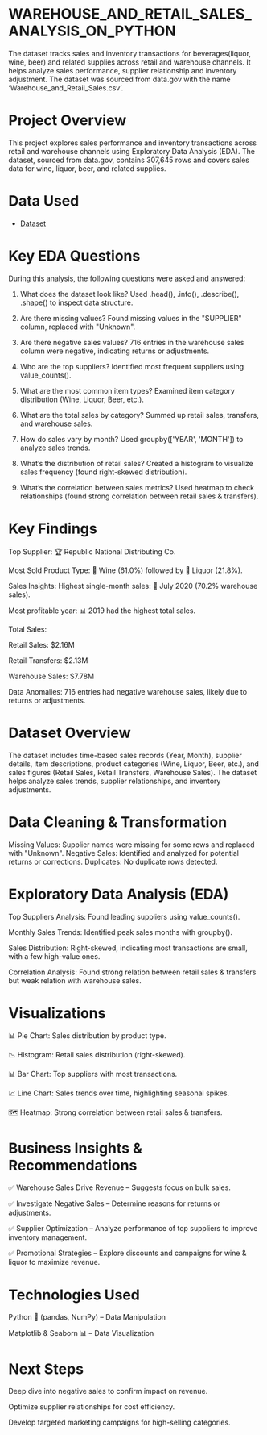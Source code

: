 # WAREHOUSE_AND_RETAIL_SALES_ANALYSIS_ON_PYTHON
The dataset tracks sales and inventory transactions for beverages(liquor, wine, beer) and related supplies across retail and warehouse channels. It helps analyze sales performance, supplier relationship and inventory adjustment. The dataset was sourced from data.gov with the name ‘Warehouse_and_Retail_Sales.csv’.  
# Project Overview
This project explores sales performance and inventory transactions across retail and warehouse channels using Exploratory Data Analysis (EDA). The dataset, sourced from data.gov, contains 307,645 rows and covers sales data for wine, liquor, beer, and related supplies.
# Data Used
- <a href="https://github.com/Ekenemike/WAREHOUSE_AND_RETAIL_SALES_ANALYSIS_ON_PYTHON/blob/main/Warehouse_and_Retail_Sales.csv.zip">Dataset</a>
# Key EDA Questions
During this analysis, the following questions were asked and answered:
1. What does the dataset look like?
Used .head(), .info(), .describe(), .shape() to inspect data structure.

2. Are there missing values?
Found missing values in the "SUPPLIER" column, replaced with "Unknown".

3. Are there negative sales values?
716 entries in the warehouse sales column were negative, indicating returns or adjustments.
   
4. Who are the top suppliers?
Identified most frequent suppliers using value_counts().

5. What are the most common item types?
Examined item category distribution (Wine, Liquor, Beer, etc.).

6. What are the total sales by category?
Summed up retail sales, transfers, and warehouse sales.

7. How do sales vary by month?
Used groupby(['YEAR', 'MONTH']) to analyze sales trends.

8. What’s the distribution of retail sales?
Created a histogram to visualize sales frequency (found right-skewed distribution).

9. What’s the correlation between sales metrics?
Used heatmap to check relationships (found strong correlation between retail sales & transfers).

# Key Findings
Top Supplier: 🏆 Republic National Distributing Co.

Most Sold Product Type: 🍷 Wine (61.0%) followed by 🥃 Liquor (21.8%).

Sales Insights:
Highest single-month sales: 📅 July 2020 (70.2% warehouse sales).

Most profitable year: 📊 2019 had the highest total sales.

Total Sales:

Retail Sales: $2.16M

Retail Transfers: $2.13M

Warehouse Sales: $7.78M

Data Anomalies: 716 entries had negative warehouse sales, likely due to returns or adjustments.
# Dataset Overview
The dataset includes time-based sales records (Year, Month), supplier details, item descriptions, product categories (Wine, Liquor, Beer, etc.), and sales figures (Retail Sales, Retail Transfers, Warehouse Sales). The dataset helps analyze sales trends, supplier relationships, and inventory adjustments.
# Data Cleaning & Transformation
Missing Values: Supplier names were missing for some rows and replaced with "Unknown".
Negative Sales: Identified and analyzed for potential returns or corrections.
Duplicates: No duplicate rows detected.
#  Exploratory Data Analysis (EDA)
Top Suppliers Analysis: Found leading suppliers using value_counts().

Monthly Sales Trends: Identified peak sales months with groupby().

Sales Distribution: Right-skewed, indicating most transactions are small, with a few high-value ones.

Correlation Analysis: Found strong relation between retail sales & transfers but weak relation with warehouse sales.
#  Visualizations
📊 Pie Chart: Sales distribution by product type.

📉 Histogram: Retail sales distribution (right-skewed).

📊 Bar Chart: Top suppliers with most transactions.

📈 Line Chart: Sales trends over time, highlighting seasonal spikes.

🗺️ Heatmap: Strong correlation between retail sales & transfers.
# Business Insights & Recommendations
✅ Warehouse Sales Drive Revenue – Suggests focus on bulk sales.

✅ Investigate Negative Sales – Determine reasons for returns or adjustments.

✅ Supplier Optimization – Analyze performance of top suppliers to improve inventory management.

✅ Promotional Strategies – Explore discounts and campaigns for wine & liquor to maximize revenue.
# Technologies Used
Python 🐍 (pandas, NumPy) – Data Manipulation

Matplotlib & Seaborn 📊 – Data Visualization
# Next Steps
Deep dive into negative sales to confirm impact on revenue.

Optimize supplier relationships for cost efficiency.

Develop targeted marketing campaigns for high-selling categories.
